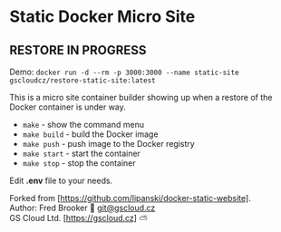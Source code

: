 # Static Docker Micro Site

## RESTORE IN PROGRESS

Demo:
`docker run -d --rm -p 3000:3000 --name static-site gscloudcz/restore-static-site:latest`

This is a micro site container builder showing up when a restore of the Docker container is under way.

* `make` - show the command menu
* `make build` - build the Docker image
* `make push` - push image to the Docker registry
* `make start` - start the container
* `make stop` - stop the container

Edit **.env** file to your needs.

Forked from [https://github.com/lipanski/docker-static-website].  
Author: Fred Brooker 💌 <git@gscloud.cz>  
GS Cloud Ltd. [https://gscloud.cz] ⛅️
